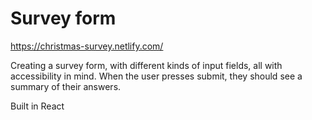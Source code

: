 # Survey form

https://christmas-survey.netlify.com/

Creating a survey form, with different kinds of input fields, all with accessibility in mind. When the user presses submit, they should see a summary of their answers.

Built in React
